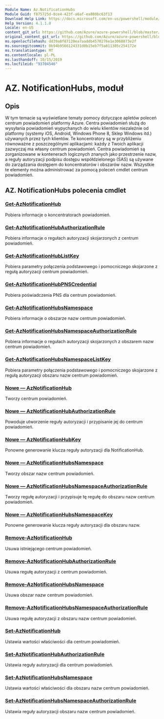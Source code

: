 ```yaml
---
Module Name: Az.NotificationHubs
Module Guid: f875725d-8ce4-423f-a6af-ea880bc63f13
Download Help Link: https://docs.microsoft.com/en-us/powershell/module/az.notificationhubs
Help Version: 4.1.1.0
Locale: en-US
content_git_url: https://github.com/Azure/azure-powershell/blob/master/src/NotificationHubs/NotificationHubs/help/Az.NotificationHubs.md
original_content_git_url: https://github.com/Azure/azure-powershell/blob/master/src/NotificationHubs/NotificationHubs/help/Az.NotificationHubs.md
ms.openlocfilehash: dd39a8f87120ea7aaddb4570276e1e3060873e2f
ms.sourcegitcommit: 0b94b9566124331d0b15eb7f5a811305c254172e
ms.translationtype: MT
ms.contentlocale: pl-PL
ms.lasthandoff: 10/15/2019
ms.locfileid: "93704546"
---
```

# AZ. NotificationHubs, moduł
## Opis
W tym temacie są wyświetlane tematy pomocy dotyczące apletów poleceń centrum powiadomień platformy Azure. Centra powiadomień służą do wysyłania powiadomień wypychanych do wielu klientów niezależnie od platformy (systemy iOS, Android, Windows Phone 8, Sklep Windows itd.) używanych przez tych klientów. Te koncentratory są w przybliżeniu równoważne z poszczególnymi aplikacjami: każdy z Twoich aplikacji zazwyczaj ma własny centrum powiadomień. Centra powiadomień są zorganizowane w kontenerach logicznych znanych jako przestrzenie nazw, a reguły autoryzacji podpisu dostępu współdzielonego (SAS) są używane do zarządzania dostępem do koncentratorów i obszarów nazw. Wszystkie te elementy można administrować za pomocą poleceń cmdlet centrum powiadomień.

## AZ. NotificationHubs polecenia cmdlet
### [Get-AzNotificationHub](Get-AzNotificationHub.md)
Pobiera informacje o koncentratorach powiadomień.

### [Get-AzNotificationHubAuthorizationRule](Get-AzNotificationHubAuthorizationRule.md)
Pobiera informacje o regułach autoryzacji skojarzonych z centrum powiadomień.

### [Get-AzNotificationHubListKey](Get-AzNotificationHubListKey.md)
Pobiera parametry połączenia podstawowego i pomocniczego skojarzone z regułą autoryzacji centrum powiadomień.

### [Get-AzNotificationHubPNSCredential](Get-AzNotificationHubPNSCredential.md)
Pobiera poświadczenia PNS dla centrum powiadomień.

### [Get-AzNotificationHubsNamespace](Get-AzNotificationHubsNamespace.md)
Pobiera informacje o obszarze nazw centrum powiadomień.

### [Get-AzNotificationHubsNamespaceAuthorizationRule](Get-AzNotificationHubsNamespaceAuthorizationRule.md)
Pobiera informacje o regułach autoryzacji skojarzonych z obszarem nazw centrum powiadomień.

### [Get-AzNotificationHubsNamespaceListKey](Get-AzNotificationHubsNamespaceListKey.md)
Pobiera parametry połączenia podstawowego i pomocniczego skojarzone z regułą autoryzacji obszaru nazw centrum powiadomień.

### [Nowe — AzNotificationHub](New-AzNotificationHub.md)
Tworzy centrum powiadomień.

### [Nowe — AzNotificationHubAuthorizationRule](New-AzNotificationHubAuthorizationRule.md)
Powoduje utworzenie reguły autoryzacji i przypisanie jej do centrum powiadomień.

### [Nowe — AzNotificationHubKey](New-AzNotificationHubKey.md)
Ponowne generowanie klucza reguły autoryzacji dla NotificationHub.

### [Nowe — AzNotificationHubsNamespace](New-AzNotificationHubsNamespace.md)
Tworzy obszar nazw centrum powiadomień.

### [Nowe — AzNotificationHubsNamespaceAuthorizationRule](New-AzNotificationHubsNamespaceAuthorizationRule.md)
Tworzy regułę autoryzacji i przypisuje tę regułę do obszaru nazw centrum powiadomień.

### [Nowe — AzNotificationHubsNamespaceKey](New-AzNotificationHubsNamespaceKey.md)
Ponowne generowanie klucza reguły autoryzacji dla obszaru nazw.

### [Remove-AzNotificationHub](Remove-AzNotificationHub.md)
Usuwa istniejącego centrum powiadomień.

### [Remove-AzNotificationHubAuthorizationRule](Remove-AzNotificationHubAuthorizationRule.md)
Usuwa regułę autoryzacji z centrum powiadomień.

### [Remove-AzNotificationHubsNamespace](Remove-AzNotificationHubsNamespace.md)
Usuwa obszar nazw centrum powiadomień.

### [Remove-AzNotificationHubsNamespaceAuthorizationRule](Remove-AzNotificationHubsNamespaceAuthorizationRule.md)
Usuwa regułę autoryzacji z obszaru nazw centrum powiadomień.

### [Set-AzNotificationHub](Set-AzNotificationHub.md)
Ustawia wartości właściwości dla centrum powiadomień.

### [Set-AzNotificationHubAuthorizationRule](Set-AzNotificationHubAuthorizationRule.md)
Ustawia reguły autoryzacji dla centrum powiadomień.

### [Set-AzNotificationHubsNamespace](Set-AzNotificationHubsNamespace.md)
Ustawia wartości właściwości dla obszaru nazw centrum powiadomień.

### [Set-AzNotificationHubsNamespaceAuthorizationRule](Set-AzNotificationHubsNamespaceAuthorizationRule.md)
Ustawia reguły autoryzacji obszaru nazw centrum powiadomień.

